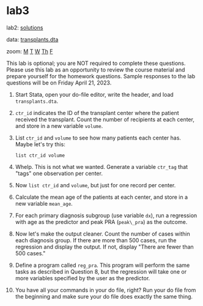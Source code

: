 # lab3

lab2: [solutions](lab2.md)

data: [transplants.dta](transplants.dta) 

zoom: [M](https://JHUBlueJays.zoom.us/j/96760923747) [T](https://JHUBlueJays.zoom.us/j/99476415268) [W](https://jhubluejays.zoom.us/j/98628544091?pwd=ZGx5NTN1RHNzNDUrQ3c3Uys0RVYrUT09) [Th](https://JHUBlueJays.zoom.us/j/3393703103) [F](https://JHUBlueJays.zoom.us/j/8581993134)

This lab is optional; you are NOT required to complete these questions. Please use this lab as an opportunity to review the course material and prepare yourself for the homework questions. Sample responses to the lab questions will be on Friday April 21, 2023.

1. Start Stata, open your do-file editor, write the header, and load `transplants.dta`.

2. `ctr_id` indicates the ID of the transplant center where the patient received the transplant. Count the number of recipients at each center, and store in a new variable `volume`.

3. List `ctr_id` and `volume` to see how many patients each center has. Maybe let's try this:

   `list ctr_id volume`

4. Whelp. This is not what we wanted. Generate a variable `ctr_tag` that "tags" one observation per center.

5. Now `list ctr_id` and `volume`, but just for one record per center.

6. Calculate the mean age of the patients at each center, and store in a new variable `mean_age`.

7. For each primary diagnosis subgroup (use variable `dx`), run a regression with age as the predictor and peak PRA (`peak\_pra`) as the outcome.

8. Now let's make the output cleaner. Count the number of cases within each diagnosis group. If there are more than 500 cases, run the regression and display the output. If not, display "There are fewer than 500 cases."

9. Define a program called `reg_pra`. This program will perform the same tasks as described in Question 8, but the regression will take one or more variables specified by the user as the predictor.

10. You have all your commands in your do file, right? Run your do file from the beginning and make sure your do file does exactly the same thing.
